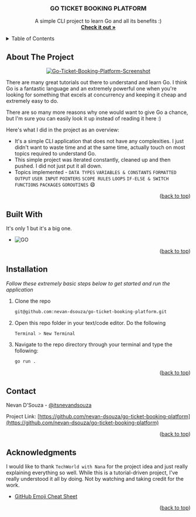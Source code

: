 <a id="readme-top"></a>

<!-- PROJECT LOGO -->
<br />
<div align="center">
  <h3 align="center">GO TICKET BOOKING PLATFORM</h3>

  <p align="center">
    A simple CLI project to learn Go and all its benefits :)
    <br />
    <a href="https://github.com/nevan-dsouza/go-ticket-booking-platform"><strong>Check it out »</strong></a>
  </p>
</div>



<!-- TABLE OF CONTENTS -->
<details>
  <summary>Table of Contents</summary>
  <ol>
    <li><a href="#about-the-project">About The Project</a>
    <li><a href="#built-with">Built With</a></li>
    <li><a href="#installation">Installation</a></li>
    <li><a href="#contact">Contact</a></li>
    <li><a href="#acknowledgments">Acknowledgments</a></li>
  </ol>
</details>



<!-- ABOUT THE PROJECT -->
## About The Project

<div align="center">
  <a href="https://ibb.co/HgyXf9R"><img src="https://i.ibb.co/dKv7wHX/Go-Ticket-Booking-Platform-Screenshot.png" alt="Go-Ticket-Booking-Platform-Screenshot" border="0"></a>
</div>


There are many great tutorials out there to understand and learn Go. I think Go is a fantastic language and an extremely powerful one when you're looking for something that excels at concurrency and keeping it cheap and extremely easy to do. 

There are so many more reasons why one would want to give Go a chance, but I'm sure you can easily look it up instead of reading it here :)

Here's what I did in the project as an overview:
* It's a simple CLI application that does not have any complexities. I just didn't want to waste time and at the same time, actually touch on most topics required to understand Go.
* This simple project was iterated constantly, cleaned up and then pushed. I did not just put it all down.
* Topics implemented - `DATA TYPES` `VARIABLES & CONSTANTS` `FORMATTED OUTPUT` `USER INPUT` `POINTERS` `SCOPE RULES` `LOOPS` `IF-ELSE & SWITCH` `FUNCTIONS` `PACKAGES` `GOROUTINES` :smile:

<p align="right">(<a href="#readme-top">back to top</a>)</p>



## Built With

It's only 1 but it's a big one.

* ![GO](https://img.shields.io/badge/Go-00ADD8?style=for-the-badge&logo=go&logoColor=white)

<p align="right">(<a href="#readme-top">back to top</a>)</p>




## Installation

_Follow these extremely basic steps below to get started and run the application_

1. Clone the repo
   ```sh
   git@github.com:nevan-dsouza/go-ticket-booking-platform.git
   ```
2. Open this repo folder in your text/code editor. Do the following
   ```sh
   Terminal > New Terminal
   ```
3. Navigate to the repo directory through your terminal and type the following:
   ```sh
   go run .
   ```

<p align="right">(<a href="#readme-top">back to top</a>)</p>



<!-- CONTACT -->
## Contact

Nevan D'Souza - [@itsnevandsouza](https://twitter.com/itsnevandsouza)

Project Link: [https://github.com/nevan-dsouza/go-ticket-booking-platform](https://github.com/nevan-dsouza/go-ticket-booking-platform)

<p align="right">(<a href="#readme-top">back to top</a>)</p>



<!-- ACKNOWLEDGMENTS -->
## Acknowledgments

I would like to thank `TechWorld with Nana` for the project idea and just really explaining everything so well. While this is a tutorial-driven project, I've really understood it all by doing. Not by watching and taking credit for the work.

* [GitHub Emoji Cheat Sheet](https://www.webpagefx.com/tools/emoji-cheat-sheet)

<p align="right">(<a href="#readme-top">back to top</a>)</p>



<!-- MARKDOWN LINKS & IMAGES -->

[linkedin-shield]: https://img.shields.io/badge/-LinkedIn-black.svg?style=for-the-badge&logo=linkedin&colorB=555
[linkedin-url]: https://linkedin.com/in/nevan-dsouza
[Go]: https://img.shields.io/badge/Go-00ADD8?style=for-the-badge&logo=go&logoColor=white
[Go-url]: https://go.dev/
